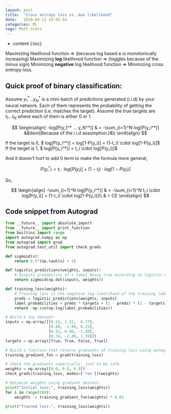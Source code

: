 ```yaml
---
layout: post
title:  "Cross entropy loss vs. max likelihood"
date:   2018-04-12 19:45:54
categories: ML
tags: Math Stats
---
```


* content
{:toc}

Maximizing likelihood function $\Rightarrow$ (because log based e is monotonically increasing) Maximizing **log** likelihood function $\Rightarrow$ (toggles because of the minus sign) Minimizing **negative** log likelihood function $\Rightarrow$ Minimizing cross entropy loss.

## Quick proof of binary classification:  
Assume $y_1^* ... y_N^*$ is a mini-batch of predictions generated (i.i.d) by your neural network. Each of them
represents the probability of getting the correct prediction (i.e. matches the target). Assume the true targets are $t_1 ... t_N$ where each of them is either 0 or 1.

$$ \begin{align}
-log[P(y_1^* ... y_N^*)] & = -\sum_{i=1}^N log[P(y_i^*)] &&\text{Because of the i.i.d assumption.}&\\
\end{align} $$

If the target is 0, $ log[P(y_i^\*)] = log[1-P(y_i)] = (1-t_i) \cdot log[1-P(y_i)]$  
If the target is 1, $ log[P(y_i^\*)] = t_i \cdot log[P(y_i)]$

And it doesn't hurt to add 0 term to make the formula more general,

$$ P(y_i^*) = t_i \cdot log[P(y_i)] + (1-t_i) \cdot log[1-P(y_i)]$$

So,

$$ \begin{align}
-\sum_{i=1}^N log[P(y_i^*)] & = -\sum_{i=1}^N t_i \cdot log[P(y_i)] + (1-t_i) \cdot log[1-P(y_i)]\\
 & = CE
\end{align} $$





## Code snippet from Autograd
```python
from __future__ import absolute_import
from __future__ import print_function
from builtins import range
import autograd.numpy as np
from autograd import grad
from autograd.test_util import check_grads

def sigmoid(x):
    return 0.5*(np.tanh(x) + 1)

def logistic_predictions(weights, inputs):
    # Outputs probability of a label being true according to logistic model.
    return sigmoid(np.dot(inputs, weights))

def training_loss(weights):
    # Training loss is the negative log-likelihood of the training labels.
    preds = logistic_predictions(weights, inputs)
    label_probabilities = preds * targets + (1 - preds) * (1 - targets)
    return -np.sum(np.log(label_probabilities))

# Build a toy dataset.
inputs = np.array([[0.52, 1.12,  0.77],
                   [0.88, -1.08, 0.15],
                   [0.52, 0.06, -1.30],
                   [0.74, -2.49, 1.39]])
targets = np.array([True, True, False, True])

# Build a function that returns gradients of training loss using autograd.
training_gradient_fun = grad(training_loss)

# Check the gradients numerically, just to be safe.
weights = np.array([0.0, 0.0, 0.0])
check_grads(training_loss, modes=['rev'])(weights)

# Optimize weights using gradient descent.
print("Initial loss:", training_loss(weights))
for i in range(100):
    weights -= training_gradient_fun(weights) * 0.01

print("Trained loss:", training_loss(weights))
```
